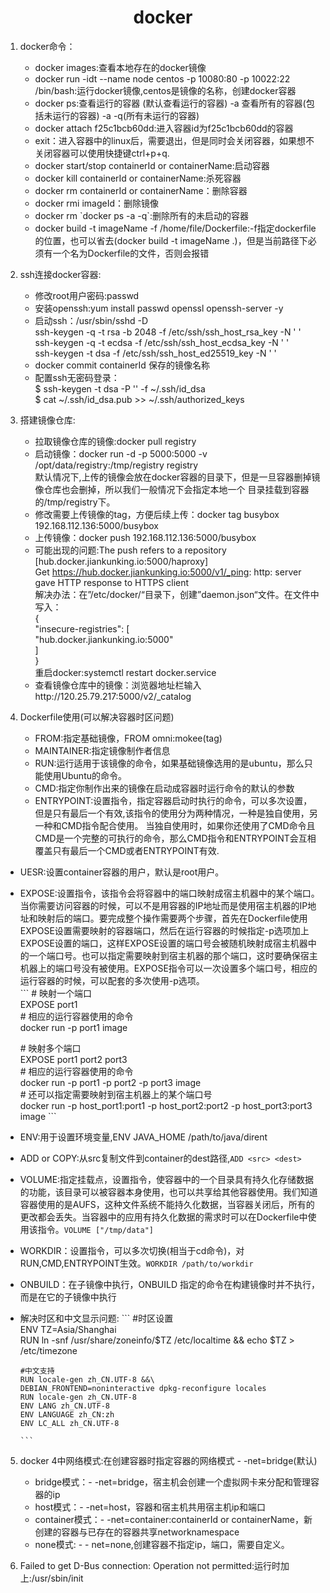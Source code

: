 # <center> docker</center>
1. docker命令：	
    - docker images:查看本地存在的docker镜像
    - docker run -idt --name node centos  -p 10080:80 -p 10022:22 /bin/bash:运行docker镜像,centos是镜像的名称，创建docker容器
    - docker ps:查看运行的容器 (默认查看运行的容器) -a 查看所有的容器(包括未运行的容器) -a -q(所有未运行的容器)
    - docker attach f25c1bcb60dd:进入容器id为f25c1bcb60dd的容器
    - exit：进入容器中的linux后，需要退出，但是同时会关闭容器，如果想不关闭容器可以使用快捷键ctrl+p+q.  
    - docker start/stop containerId or containerName:启动容器
    - docker kill  containerId or containerName:杀死容器
    - docker rm containerId or containerName：删除容器
    - docker rmi imageId：删除镜像
    - docker rm \`docker ps -a -q\`:删除所有的未启动的容器
    - docker build -t imageName -f  /home/file/Dockerfile:-f指定dockerfile的位置，也可以省去(docker build -t imageName .)，但是当前路径下必须有一个名为Dockerfile的文件，否则会报错
2. ssh连接docker容器:  
	- 修改root用户密码:passwd
	- 安装openssh:yum install passwd openssl openssh-server -y
    - 启动ssh：/usr/sbin/sshd -D   
    	ssh-keygen -q -t rsa -b 2048 -f /etc/ssh/ssh_host_rsa_key -N ' '   
        ssh-keygen -q -t ecdsa -f /etc/ssh/ssh_host_ecdsa_key -N ' '		
        ssh-keygen -t dsa -f /etc/ssh/ssh_host_ed25519_key  -N ' '
    - docker commit containerId 保存的镜像名称
    - 配置ssh无密码登录：    
    	$ ssh-keygen -t dsa -P '' -f ~/.ssh/id_dsa    
		$ cat ~/.ssh/id_dsa.pub >> ~/.ssh/authorized_keys   
3. 搭建镜像仓库:
	- 拉取镜像仓库的镜像:docker pull registry
	- 启动镜像：docker run -d -p 5000:5000 -v /opt/data/registry:/tmp/registry registry  
		默认情况下,上传的镜像会放在docker容器的目录下，但是一旦容器删掉镜像仓库也会删掉，所以我们一般情况下会指定本地一个		目录挂载到容器的/tmp/registry下。
    - 修改需要上传镜像的tag，方便后续上传：docker tag busybox 192.168.112.136:5000/busybox
    - 上传镜像：docker push 192.168.112.136:5000/busybox
    - 可能出现的问题:The push refers to a repository [hub.docker.jiankunking.io:5000/haproxy]   
		Get https://hub.docker.jiankunking.io:5000/v1/_ping: http: server gave HTTP response to HTTPS client    
        解决办法：在”/etc/docker/“目录下，创建”daemon.json“文件。在文件中写入：   
        {   
   			 "insecure-registries": [   
        		"hub.docker.jiankunking.io:5000"   
    		]   
		}  
        重启docker:systemctl restart docker.service
    - 查看镜像仓库中的镜像：浏览器地址栏输入http://120.25.79.217:5000/v2/_catalog   

4.  Dockerfile使用(可以解决容器时区问题)
	- FROM:指定基础镜像，FROM omni:mokee(tag)
	- MAINTAINER:指定镜像制作者信息
	- RUN:运行适用于该镜像的命令，如果基础镜像选用的是ubuntu，那么只能使用Ubuntu的命令。
	- CMD:指定你制作出来的镜像在启动成容器时运行命令的默认的参数
	- ENTRYPOINT:设置指令，指定容器启动时执行的命令，可以多次设置，但是只有最后一个有效,该指令的使用分为两种情况，一种是独自使用，另一种和CMD指令配合使用。
当独自使用时，如果你还使用了CMD命令且CMD是一个完整的可执行的命令，那么CMD指令和ENTRYPOINT会互相覆盖只有最后一个CMD或者ENTRYPOINT有效.   
   - UESR:设置container容器的用户，默认是root用户。
   - EXPOSE:设置指令，该指令会将容器中的端口映射成宿主机器中的某个端口。当你需要访问容器的时候，可以不是用容器的IP地址而是使用宿主机器的IP地址和映射后的端口。要完成整个操作需要两个步骤，首先在Dockerfile使用EXPOSE设置需要映射的容器端口，然后在运行容器的时候指定-p选项加上EXPOSE设置的端口，这样EXPOSE设置的端口号会被随机映射成宿主机器中的一个端口号。也可以指定需要映射到宿主机器的那个端口，这时要确保宿主机器上的端口号没有被使用。EXPOSE指令可以一次设置多个端口号，相应的运行容器的时候，可以配套的多次使用-p选项。   
    ```
        \# 映射一个端口  
        EXPOSE port1  
        \# 相应的运行容器使用的命令  
        docker run -p port1 image  

        \# 映射多个端口  
        EXPOSE port1 port2 port3  
        \# 相应的运行容器使用的命令  
        docker run -p port1 -p port2 -p port3 image  
        \# 还可以指定需要映射到宿主机器上的某个端口号  
        docker run -p host_port1:port1 -p host_port2:port2 -p host_port3:port3 image
    ```
  - ENV:用于设置环境变量,ENV JAVA_HOME /path/to/java/dirent
  - ADD or COPY:从src复制文件到container的dest路径,`ADD <src> <dest>`
  - VOLUME:指定挂载点，设置指令，使容器中的一个目录具有持久化存储数据的功能，该目录可以被容器本身使用，也可以共享给其他容器使用。我们知道容器使用的是AUFS，这种文件系统不能持久化数据，当容器关闭后，所有的更改都会丢失。当容器中的应用有持久化数据的需求时可以在Dockerfile中使用该指令。`VOLUME ["/tmp/data"] `
  - WORKDIR：设置指令，可以多次切换(相当于cd命令)，对RUN,CMD,ENTRYPOINT生效。`WORKDIR /path/to/workdir`
  - ONBUILD：在子镜像中执行，ONBUILD 指定的命令在构建镜像时并不执行，而是在它的子镜像中执行  
  - 解决时区和中文显示问题:
         ```
        #时区设置   
        ENV TZ=Asia/Shanghai    
        RUN ln -snf /usr/share/zoneinfo/$TZ /etc/localtime && echo $TZ > /etc/timezone    

        #中文支持   
        RUN locale-gen zh_CN.UTF-8 &&\  
        DEBIAN_FRONTEND=noninteractive dpkg-reconfigure locales   
        RUN locale-gen zh_CN.UTF-8  
        ENV LANG zh_CN.UTF-8  
        ENV LANGUAGE zh_CN:zh  
        ENV LC_ALL zh_CN.UTF-8   
            
        ```
  
5. docker 4中网络模式:在创建容器时指定容器的网络模式 - -net=bridge(默认)
    -  bridge模式：- -net=bridge，宿主机会创建一个虚拟网卡来分配和管理容器的ip
    -  host模式：- -net=host，容器和宿主机共用宿主机ip和端口
    -  container模式：- -net=container:containerId or containerName，新创建的容器与已存在的容器共享networknamespace
    -  none模式: - - net=none,创建容器不指定ip，端口，需要自定义。

6. Failed to get D-Bus connection: Operation not permitted:运行时加上:/usr/sbin/init
